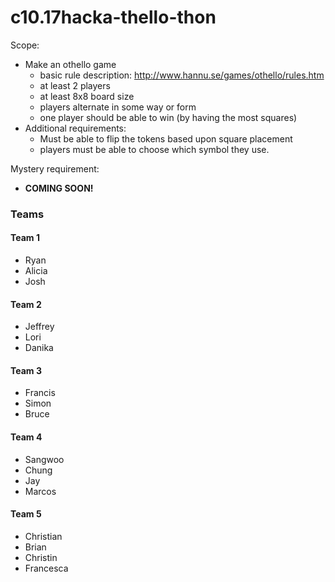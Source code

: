 # c10.17hacka-thello-thon
Scope: 
- Make an othello game
  - basic rule description: http://www.hannu.se/games/othello/rules.htm
  - at least 2 players
  - at least 8x8 board size
  - players alternate in some way or form
  - one player should be able to win (by having the most squares)
- Additional requirements:
  - Must be able to flip the tokens based upon square placement
  - players must be able to choose which symbol they use.
 
 
Mystery requirement: 
- <b>COMING SOON!</b>

### Teams

#### Team 1
- Ryan
- Alicia
- Josh

#### Team 2
- Jeffrey
- Lori
- Danika

#### Team 3
- Francis
- Simon
- Bruce

#### Team 4
- Sangwoo
- Chung
- Jay
- Marcos

#### Team 5
- Christian
- Brian
- Christin
- Francesca
